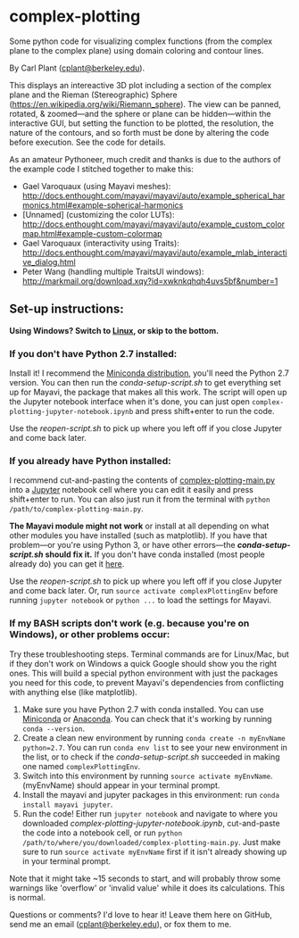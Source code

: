 # complex-plotting
Some python code for visualizing complex functions (from the complex plane to the complex plane) using domain coloring and contour lines.

By Carl Plant (cplant@berkeley.edu).

This displays an intereactive 3D plot including a section of the complex plane and the Rieman (Stereographic) Sphere (https://en.wikipedia.org/wiki/Riemann_sphere). The view can be panned, rotated, & zoomed—and the sphere or plane can be hidden—within the interactive GUI, but setting the function to be plotted, the resolution, the nature of the contours, and so forth must be done by altering the code before execution. See the code for details. 

As an amateur Pythoneer, much credit and thanks is due to the authors of the example code I stitched together to make this:
- Gael Varoquaux (using Mayavi meshes): http://docs.enthought.com/mayavi/mayavi/auto/example_spherical_harmonics.html#example-spherical-harmonics
- [Unnamed] (customizing the color LUTs): http://docs.enthought.com/mayavi/mayavi/auto/example_custom_colormap.html#example-custom-colormap
- Gael Varoquaux (interactivity using Traits): http://docs.enthought.com/mayavi/mayavi/auto/example_mlab_interactive_dialog.html
- Peter Wang (handling multiple TraitsUI windows): http://markmail.org/download.xqy?id=xwknkqhqh4uvs5bf&number=1

## Set-up instructions:
**Using Windows? Switch to [Linux](https://www.ubuntu.com/download/desktop), or skip to the bottom.** 
### If you don't have Python 2.7 installed:
Install it! I recommend the [Miniconda distribution](https://conda.io/miniconda.html), you'll need the Python 2.7 version.
You can then run the *conda-setup-script.sh* to get everything set up for Mayavi, the package that makes all this work. The script will open up the Jupyter notebook interface when it's done, you can just open `complex-plotting-jupyter-notebook.ipynb` and press shift+enter to run the code.

Use the *reopen-script.sh* to pick up where you left off if you close Jupyter and come back later.

### If you already have Python installed:
I recommend cut-and-pasting the contents of [complex-plotting-main.py](https://github.com/seaplant3/complex-plotting/blob/master/complex-plotting-main.py) into a [Jupyter](http://jupyter.org/install) notebook cell where you can edit it easily and press  shift+enter to run. You can also just run it from the terminal with `python /path/to/complex-plotting-main.py`. 

**The Mayavi module might not work** or install at all depending on what other modules you have installed (such as matplotlib). If you have that problem—or you're using Python 3, or have other errors—the ***conda-setup-script.sh* should fix it.** If you don't have conda installed (most people already do) you can get it [here](https://conda.io/miniconda.html).

Use the *reopen-script.sh* to pick up where you left off if you close Jupyter and come back later. Or, run `source activate complexPlottingEnv` before running `jupyter notebook` or `python ...` to load the settings for Mayavi.

### If my BASH scripts don't work (e.g. because you're on Windows), or other problems occur:

Try these troubleshooting steps. Terminal commands are for Linux/Mac, but if they don't work on Windows a quick Google should show you the right ones. This will build a special python environment with just the packages you need for this code, to prevent Mayavi's dependencies from conflicting with anything else (like matplotlib).

1) Make sure you have Python 2.7 with conda installed. You can use [Miniconda](https://conda.io/miniconda.html) or [Anaconda](https://www.anaconda.com/download/). You can check that it's working by running `conda --version`.
2) Create a clean new environment by running `conda create -n myEnvName python=2.7`. You can run `conda env list` to see your new environment in the list, or to check if the *conda-setup-script.sh* succeeded in making one named `complexPlottingEnv`.
3) Switch into this environment by running `source activate myEnvName`. (myEnvName) should appear in your terminal prompt.
4) Install the mayavi and jupyter packages in this environment: run `conda install mayavi jupyter`.
5) Run the code! Either run `jupyter notebook` and navigate to where you downloaded *complex-plotting-jupyter-notebook.ipynb*, cut-and-paste the code into a notebook cell, or run `python /path/to/where/you/downloaded/complex-plotting-main.py`. Just make sure to run `source activate myEnvName` first if it isn't already showing up in your terminal prompt.

Note that it might take ~15 seconds to start, and will probably throw some warnings like 'overflow' or 'invalid value' while it does its calculations. This is normal.

Questions or comments? I'd love to hear it! Leave them here on GitHub, send me an email (cplant@berkeley.edu), or fox them to me.
